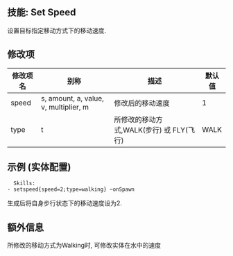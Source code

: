 技能: Set Speed
--------------------------

设置目标指定移动方式下的移动速度.

修改项
----------

| 修改项名 | 别称    | 描述                                                                                                    | 默认值 |
|-----------|------------|----------------------------------------------------------------------------------------------------------------|---------------|
| speed      | s, amount, a, value, v, multiplier, m |修改后的移动速度 | 1             |
| type       | t | 所修改的移动方式,WALK(步行) 或 FLY(飞行) | WALK |

示例 (实体配置)
--------
       
      Skills:
    - setspeed{speed=2;type=walking} ~onSpawn

生成后将自身步行状态下的移动速度设为2.

额外信息
-------

所修改的移动方式为Walking时, 可修改实体在水中的速度